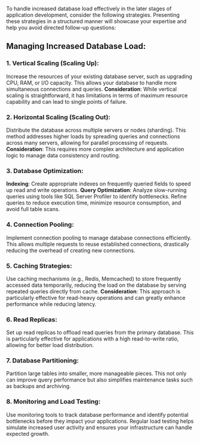 To handle increased database load effectively in the later stages of application development, consider the following strategies. Presenting these strategies in a structured manner will showcase your expertise and help you avoid directed follow-up questions:

## Managing Increased Database Load:

### 1. Vertical Scaling (Scaling Up):
Increase the resources of your existing database server, such as upgrading CPU, RAM, or I/O capacity. This allows your database to handle more simultaneous connections and queries.
**Consideration**: While vertical scaling is straightforward, it has limitations in terms of maximum resource capability and can lead to single points of failure.

### 2. Horizontal Scaling (Scaling Out):
Distribute the database across multiple servers or nodes (sharding). This method addresses higher loads by spreading queries and connections across many servers, allowing for parallel processing of requests.
**Consideration**: This requires more complex architecture and application logic to manage data consistency and routing.

### 3. Database Optimization:
**Indexing**: Create appropriate indexes on frequently queried fields to speed up read and write operations.
**Query Optimization**: Analyze slow-running queries using tools like SQL Server Profiler to identify bottlenecks. Refine queries to reduce execution time, minimize resource consumption, and avoid full table scans.

### 4. Connection Pooling:
Implement connection pooling to manage database connections efficiently. This allows multiple requests to reuse established connections, drastically reducing the overhead of creating new connections.

### 5. Caching Strategies:
Use caching mechanisms (e.g., Redis, Memcached) to store frequently accessed data temporarily, reducing the load on the database by serving repeated queries directly from cache.
**Consideration**: This approach is particularly effective for read-heavy operations and can greatly enhance performance while reducing latency.

### 6. Read Replicas:
Set up read replicas to offload read queries from the primary database. This is particularly effective for applications with a high read-to-write ratio, allowing for better load distribution.

### 7. Database Partitioning:
Partition large tables into smaller, more manageable pieces. This not only can improve query performance but also simplifies maintenance tasks such as backups and archiving.

### 8. Monitoring and Load Testing:
Use monitoring tools to track database performance and identify potential bottlenecks before they impact your applications. Regular load testing helps simulate increased user activity and ensures your infrastructure can handle expected growth.

